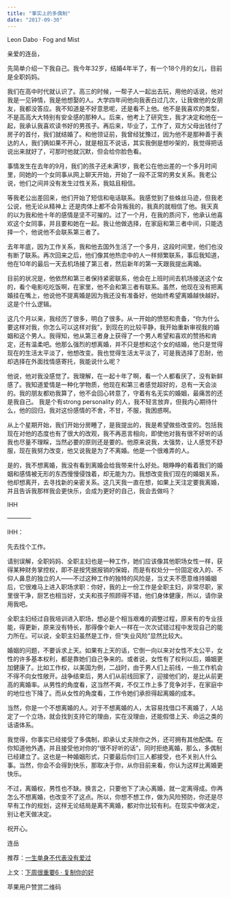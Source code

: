 ```yaml
---
title: "事实上的多偶制"
date: "2017-09-30"
---
```


Leon Dabo · Fog and Mist

亲爱的连岳，

先简单介绍一下我自己。我今年32岁，结婚4年半了，有一个18个月的女儿，目前是全职妈妈。

我们在高中时代就认识了。高三的时候，一帮子人一起出去玩，用他的话说，他对我是一见钟情，我是他想娶的人。大学四年间他向我表白过几次，让我做他的女朋友，我都没答应。我不知道是不好意思呢，还是看不上他。他不是我喜欢的类型，不是高高大大特别有安全感的那种人。后来，他考上了研究生，我才决定和他在一起，我承认我喜欢读书好的男孩子。再后来，毕业了，工作了，双方父母出钱付了房子的首付，我们就结婚了。和他领证前，我曾经犹豫过，因为他不是那种善于表达的人，我们俩如果不开心，就是相互不说话，其实我倒是想吵架的，我觉得把话说出来就好了，可那时他就沉默，但会给你脸色看。

事情发生在去年的9月，我们的孩子还未满1岁，我老公在他出差的一个多月时间里，同她的一个女同事从网上聊天开始，开始了一段不正常的男女关系。我老公说，他们之间并没有发生过性关系，我姑且相信。  

等我老公出差回来，他们开始了短信和电话联系。我感觉到了些蛛丝马迹，但我老公说，他无论从精神上 还是肉体上都不会背叛我的，我真的就相信了他。我天真的以为我和他十年的感情是坚不可摧的。过了一个月，在我的质问下，他承认他喜欢这个女同事，并且要和她在一起。我让他做选择，在家庭和第三者中间，只能选择一个，他说他不会联系第三者了。 

去年年底，因为工作关系，我和他去国外生活了一个多月，这段时间里，他们也没有断了联系。再次回来之后，他们像其他热恋中的人一样频繁联系，事后我知道，他在10年的最后一天去机场接了第三者，然后新年的第一天跟我提出离婚。

目前的状况是，他依然和第三者保持紧密联系，他会在上班时间去机场接送这个女的，看个电影吃吃饭啊，在家里，他不会和第三者有联系。虽然，他现在没有把离婚挂在嘴上，他说他不提离婚是因为我还没有准备好，他始终希望离婚越快越好。这是个什么逻辑。

这几个月以来，我经历了很多，明白了很多。从一开始的愤怒和责备，“你为什么要这样对我，你怎么可以这样对我”，到现在的比较平静，我开始重新审视我的婚姻和这个男人。我得知，他从第三者身上获得了一个男人希望和喜欢的赞扬和肯定，还有温柔吧。他那么强烈的想离婚，并不只是想和这个女的结婚，他只是觉得现在的生活太平淡了，他想改变。我也觉得生活太平淡了，可是我选择了忍耐，他却选择在外面找情感寄托，我能说什么呢？

他说，他对我没感觉了。我理解，在一起十年了啊，看一个人都看厌了，没有新鲜感了。我知道爱情是一种化学物质，他现在和第三者感觉超好的，总有一天会淡的。我的朋友都劝我算了，他不会回心转意了，守着有名无实的婚姻，最痛苦的还是我自己。 我是个有strong personality 的人，我不轻言放弃，但我内心期待什么，他的回归，我对这份感情的不舍，不甘，不服，我困惑啊。

从上个星期开始，我们开始分房睡了，是我提出的，我是希望做些改变的。包括我现在对他的态度也有了很大的改观，我不再恶言相向，即使他对我有很不好听的话我也尽量不理睬，当然必要的原则还是要的。他原来说我，太强势，让人感觉不舒服，现在我努力改变，他又说我是为了不离婚。他是一个很难弄的人。

是的，我不想离婚，我没有看到离婚会给我带来什么好处。眼睁睁的看着我们的婚姻和感情被无形的东西慢慢侵蚀着，却无能为力。我想改变我们现在的婚姻关系，他却想离开，去寻找新的亲密关系。这几天我一直在想，如果上天注定要我离婚，并且告诉我那样我会更快乐，会成为更好的自己，我会去做吗？

IHH

————

IHH：

先去找个工作。

请别误解，全职妈妈、全职主妇也是一种工作，她们应该像其他职场女性一样，获得某种财务掌控权，即不是按凭据报销的保姆，而是有权处分一份固定收入的、不仰人鼻息的独立的人——不过这种工作的独特的风险是，当丈夫不愿意维持婚姻后，它很难马上进入职场求职：你好，我的上一份工作是全职主妇，非常尽职，家里很干净，厨艺也相当好，丈夫和孩子照顾得不错，他们身体健康，所以，请你录用我吧。

全职主妇经过自我培训进入职场，想必是个相当艰难的调整过程，原来有的专业技能，得更新，原来没有特长，那得像个新人一样在一次次试错过程中发现自己的能力所在。可以说，全职主妇虽然是工作，但“失业风险”显然比较大。

婚姻的问题，不要诉求上天。如果有上天的话，它倒一向以来对女性不太公平，女性的许多基本权利，都是靠她们自己争来的。或者说，女性有了权利以后，婚姻更加健康了。比如工作权，以美国为例，二战时，由于男人们上前线，一些工作机会不得不向女性敞开。战争结束后，男人们从前线回家了，迎接他们的，是比从前更高的离婚率。从男性的角度看，这当然不爽，不仅工作上多了竞争对手，在家庭中的地位也下降了。而从女性的角度看，工作令她们承担得起离婚的成本。

当然，你是一个不想离婚的人。对于不想离婚的人，太容易找借口不离婚了，人站定了一个立场，就会找到支持它的理由，实在没理由，还能假借上天、命运之类的话语体系。

我觉得，你事实已经接受了多偶制，即承认丈夫除你之外，还可拥有其他配偶。在你知道他外遇，并且接受他对你的“很不好听的话”，同时拒绝离婚，那么，多偶制已经建立了。这也是一种婚姻形式，只要最后你们三人都接受，也不关别人什么事。当然，你会不会得到快乐，那取决于你，从你目前来看，你认为这样比离婚更快乐。

不过，离婚权，男性也不缺。换言之，只要他下了决心离婚，就一定离得成。你再怎么不想离婚，也改变不了这点。所以，你想不想工作，做为风险预防，你还是尽早有工作的规划，这样无论结局是离不离婚，都对你比较有利。在现实中做决定，别让老天做决定。

祝开心。

连岳

推荐：[一生单身不代表没有爱过](http://mp.weixin.qq.com/s?__biz=MjM5NDU0Mjk2MQ==&mid=2651623539&idx=1&sn=9971c631701ad681384cbe2bcae41225&chksm=bd7e146d8a099d7bb5472e76d5a44093af080cb2c5ca5d2b77dd33945a3a6903267269349048&scene=21#wechat_redirect)

上文：[下周很重要6 · 复制你的好](http://mp.weixin.qq.com/s?__biz=MjM5NDU0Mjk2MQ==&mid=2651623566&idx=1&sn=41d082af40a9a030254b2ed5e7995aa6&chksm=bd7e14908a099d869af0c5f05f187c15b5bcbe0bd82ef9057ea689b6d32c37cb85782fdb2aa4&scene=21#wechat_redirect)

苹果用户赞赏二维码
